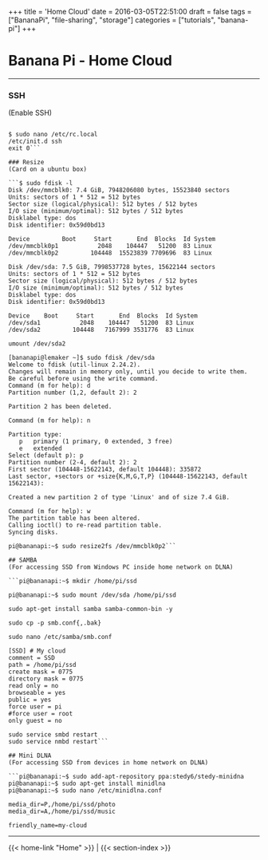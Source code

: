 +++
title = 'Home Cloud'
date = 2016-03-05T22:51:00
draft = false
tags = ["BananaPi", "file-sharing", "storage"]
categories = ["tutorials", "banana-pi"]
+++

# Banana Pi - Home Cloud
---

### SSH
(Enable SSH)

```$ sudo apt-get install openssh-server

$ sudo nano /etc/rc.local
/etc/init.d ssh
exit 0```

### Resize
(Card on a ubuntu box)

```$ sudo fdisk -l
Disk /dev/mmcblk0: 7.4 GiB, 7948206080 bytes, 15523840 sectors
Units: sectors of 1 * 512 = 512 bytes
Sector size (logical/physical): 512 bytes / 512 bytes
I/O size (minimum/optimal): 512 bytes / 512 bytes
Disklabel type: dos
Disk identifier: 0x59d0bd13

Device         Boot     Start       End  Blocks  Id System
/dev/mmcblk0p1           2048    104447   51200  83 Linux
/dev/mmcblk0p2         104448  15523839 7709696  83 Linux

Disk /dev/sda: 7.5 GiB, 7998537728 bytes, 15622144 sectors
Units: sectors of 1 * 512 = 512 bytes
Sector size (logical/physical): 512 bytes / 512 bytes
I/O size (minimum/optimal): 512 bytes / 512 bytes
Disklabel type: dos
Disk identifier: 0x59d0bd13

Device    Boot     Start       End  Blocks  Id System
/dev/sda1           2048    104447   51200  83 Linux
/dev/sda2         104448   7167999 3531776  83 Linux

umount /dev/sda2

[bananapi@lemaker ~]$ sudo fdisk /dev/sda
Welcome to fdisk (util-linux 2.24.2).
Changes will remain in memory only, until you decide to write them.
Be careful before using the write command.
Command (m for help): d
Partition number (1,2, default 2): 2

Partition 2 has been deleted.

Command (m for help): n

Partition type:
   p   primary (1 primary, 0 extended, 3 free)
   e   extended
Select (default p): p
Partition number (2-4, default 2): 2
First sector (104448-15622143, default 104448): 335872
Last sector, +sectors or +size{K,M,G,T,P} (104448-15622143, default 15622143): 

Created a new partition 2 of type 'Linux' and of size 7.4 GiB.

Command (m for help): w
The partition table has been altered.
Calling ioctl() to re-read partition table.
Syncing disks.

pi@bananapi:~$ sudo resize2fs /dev/mmcblk0p2```

## SAMBA
(For accessing SSD from Windows PC inside home network on DLNA)

```pi@bananapi:~$ mkdir /home/pi/ssd

pi@bananapi:~$ sudo mount /dev/sda /home/pi/ssd

sudo apt-get install samba samba-common-bin -y

sudo cp -p smb.conf{,.bak}

sudo nano /etc/samba/smb.conf

[SSD] # My cloud
comment = SSD
path = /home/pi/ssd
create mask = 0775
directory mask = 0775
read only = no
browseable = yes
public = yes
force user = pi
#force user = root
only guest = no

sudo service smbd restart
sudo service nmbd restart```

## Mini DLNA
(For accessing SSD from devices in home network on DLNA)

```pi@bananapi:~$ sudo add-apt-repository ppa:stedy6/stedy-minidna
pi@bananapi:~$ sudo apt-get install minidlna
pi@bananapi:~$ sudo nano /etc/minidlna.conf

media_dir=P,/home/pi/ssd/photo
media_dir=A,/home/pi/ssd/music

friendly_name=my-cloud
```

---
{{< home-link "Home" >}} | {{< section-index >}}
